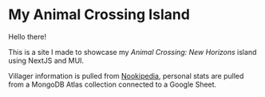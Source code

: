 # My Animal Crossing Island

Hello there!

This is a site I made to showcase my *Animal Crossing: New Horizons* island using NextJS and MUI.

Villager information is pulled from [Nookipedia](https://nookipedia.com/), personal stats are pulled from a MongoDB Atlas collection connected to a Google Sheet.

